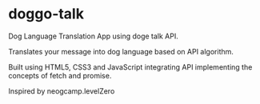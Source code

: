 # doggo-talk
Dog Language Translation App using doge talk API. 

Translates your message into dog language based on API algorithm.

Built using HTML5, CSS3 and JavaScript integrating API implementing the concepts of fetch and promise.

Inspired by neogcamp.levelZero
